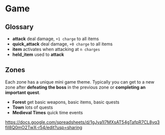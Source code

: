 # Game

## Glossary

- **attack** deal damage, `+1 charge` to all items
- **quick_attack** deal damage, `+0 charge` to all items
- **item** activates when attacking at `n charges`
- **held_item** used to **attack**

## Zones

Each zone has a unique mini game theme. Typically you can get to a new zone after
**defeating the boss** in the previous zone or **completing an important quest**.

- **Forest** get basic weapons, basic items, basic quests
- **Town** lots of quests
- **Medieval Times** quick time events

https://docs.google.com/spreadsheets/d/1gJya1l7MXsAT54gTafpR7CL8yq3fiI8Q0mO2TwX-r54/edit?usp=sharing
